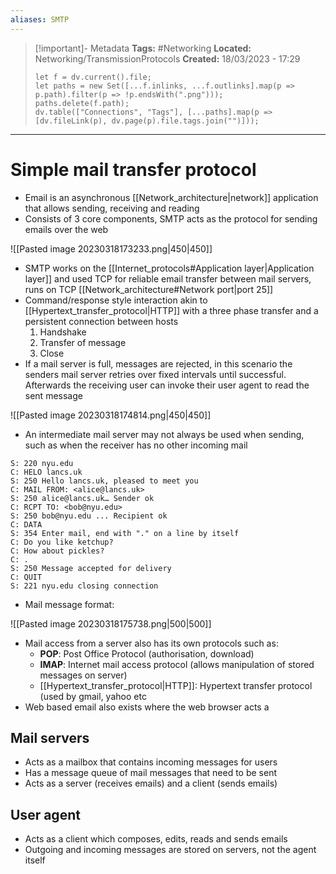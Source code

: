 ```yaml
---
aliases: SMTP
---
```


> [!important]- Metadata
> **Tags:** #Networking 
> **Located:** Networking/TransmissionProtocols
> **Created:** 18/03/2023 - 17:29
> ```dataviewjs
> let f = dv.current().file;
> let paths = new Set([...f.inlinks, ...f.outlinks].map(p => p.path).filter(p => !p.endsWith(".png")));
> paths.delete(f.path);
> dv.table(["Connections", "Tags"], [...paths].map(p => [dv.fileLink(p), dv.page(p).file.tags.join("")]));
> ```

___
# Simple mail transfer protocol
- Email is an asynchronous [[Network_architecture|network]] application that allows sending, receiving and reading
- Consists of 3 core components, SMTP acts as the protocol for sending emails over the web

![[Pasted image 20230318173233.png|450|450]]

- SMTP works on the [[Internet_protocols#Application layer|Application layer]] and used TCP for reliable email transfer between mail servers, runs on TCP [[Network_architecture#Network port|port 25]]
- Command/response style interaction akin to [[Hypertext_transfer_protocol|HTTP]] with a three phase transfer and  a persistent connection between hosts
	1. Handshake
	2. Transfer of message 
	3. Close 
- If a mail server is full, messages are rejected, in this scenario the senders mail server retries over fixed intervals until successful.  Afterwards the receiving user can invoke their user agent to read the sent message 

![[Pasted image 20230318174814.png|450|450]]

- An intermediate mail server may not always be used when sending, such as when the receiver has no other incoming mail   


```
S: 220 nyu.edu 
C: HELO lancs.uk 
S: 250 Hello lancs.uk, pleased to meet you 
C: MAIL FROM: <alice@lancs.uk>
S: 250 alice@lancs.uk… Sender ok 
C: RCPT TO: <bob@nyu.edu>
S: 250 bob@nyu.edu ... Recipient ok 
C: DATA 
S: 354 Enter mail, end with "." on a line by itself 
C: Do you like ketchup? 
C: How about pickles? 
C: . 
S: 250 Message accepted for delivery 
C: QUIT 
S: 221 nyu.edu closing connection
```

- Mail message format: 

![[Pasted image 20230318175738.png|500|500]]
- Mail access from a server also has its own protocols such as:
    - **POP**: Post Office Protocol (authorisation, download)
    - **IMAP**: Internet mail access protocol (allows manipulation of stored messages on server)
    - [[Hypertext_transfer_protocol|HTTP]]: Hypertext transfer protocol (used by gmail,  yahoo etc
- Web based email also exists where the web browser acts a
## Mail servers
- Acts as a mailbox that contains incoming messages for users
- Has a message queue of mail messages that need to be sent 
- Acts as a server (receives emails) and a client (sends emails)

## User agent
- Acts as a client which composes, edits, reads and sends emails
- Outgoing and incoming messages are stored on servers, not the agent itself
